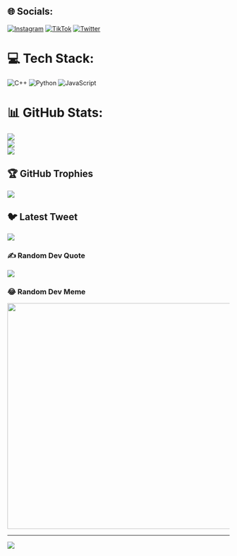 
## 🌐 Socials:
[![Instagram](https://img.shields.io/badge/Instagram-%23E4405F.svg?logo=Instagram&logoColor=white)](https://instagram.com/@slamayoub101) [![TikTok](https://img.shields.io/badge/TikTok-%23000000.svg?logo=TikTok&logoColor=white)](https://tiktok.com/@@AyoubBafouloulou) [![Twitter](https://img.shields.io/badge/Twitter-%231DA1F2.svg?logo=Twitter&logoColor=white)](https://twitter.com/@Ayoub97771098) 

# 💻 Tech Stack:
![C++](https://img.shields.io/badge/c++-%2300599C.svg?style=for-the-badge&logo=c%2B%2B&logoColor=white) ![Python](https://img.shields.io/badge/python-3670A0?style=for-the-badge&logo=python&logoColor=ffdd54) ![JavaScript](https://img.shields.io/badge/javascript-%23323330.svg?style=for-the-badge&logo=javascript&logoColor=%23F7DF1E)
# 📊 GitHub Stats:
![](https://github-readme-stats.vercel.app/api?username=KlausMiclson&theme=radical&hide_border=true&include_all_commits=true&count_private=true)<br/>
![](https://github-readme-streak-stats.herokuapp.com/?user=KlausMiclson&theme=radical&hide_border=true)<br/>
![](https://github-readme-stats.vercel.app/api/top-langs/?username=KlausMiclson&theme=radical&hide_border=true&include_all_commits=true&count_private=true&layout=compact)

## 🏆 GitHub Trophies
![](https://github-profile-trophy.vercel.app/?username=KlausMiclson&theme=discord&no-frame=false&no-bg=false&margin-w=4)

## 🐦 Latest Tweet
[![](https://gtce.itsvg.in/api?username=@Ayoub97771098)](https://github.com/VishwaGauravIn/github-twitter-card-embed)

### ✍️ Random Dev Quote
![](https://quotes-github-readme.vercel.app/api?type=horizontal&theme=radical)

### 😂 Random Dev Meme
<img src="https://random-memer.herokuapp.com/" width="512px"/>

---
[![](https://visitcount.itsvg.in/api?id=KlausMiclson&icon=2&color=4)](https://visitcount.itsvg.in)

<!-- Proudly created with GPRM ( https://gprm.itsvg.in ) -->
